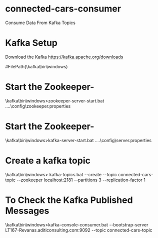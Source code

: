 # connected-cars-consumer
 Consume Data From Kafka Topics
  
 
 # Kafka Setup
 
 Download the Kafka https://kafka.apache.org/downloads

#FilePath(\kafka\bin\windows)

# Start the Zookeeper-
\kafka\bin\windows>zookeeper-server-start.bat ..\..\config\zookeeper.properties

# Start the Zookeeper-
\kafka\bin\windows>kafka-server-start.bat ..\..\config\server.properties

# Create a kafka topic
\kafka\bin\windows>
kafka-topics.bat --create --topic connected-cars-topic --zookeeper localhost:2181 --partitions 3 --replication-factor 1

# To Check the Kafka Published Messages
\kafka\bin\windows>kafka-console-consumer.bat --bootstrap-server LT167-Revanas.aditiconsulting.com:9092 --topic connected-cars-topic
